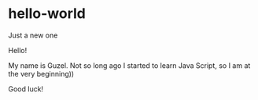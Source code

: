 # hello-world
Just a new one

Hello!

My name is Guzel. Not so long ago I started to learn Java Script, so I am at the very beginning))

Good luck!
